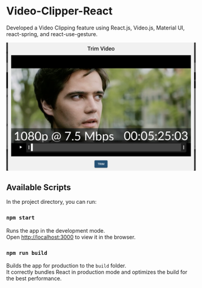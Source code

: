 # Video-Clipper-React
Developed a Video Clipping feature using React.js, Video.js, Material UI, react-spring, and react-use-gesture.

![Video clipper image](https://github.com/KunwarBindra/Video-Clipper-React/blob/main/Clipper-Photo.png?raw=true)

## Available Scripts

In the project directory, you can run:

### `npm start`

Runs the app in the development mode.\
Open [http://localhost:3000](http://localhost:3000) to view it in the browser.

### `npm run build`

Builds the app for production to the `build` folder.\
It correctly bundles React in production mode and optimizes the build for the best performance.

